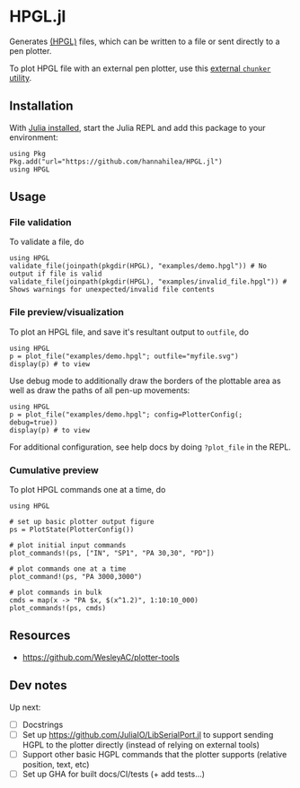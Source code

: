 # HPGL.jl

Generates [(HPGL)](https://en.wikipedia.org/wiki/HP-GL) files, which can be written to a file or sent directly to a pen plotter.

To plot HPGL file with an external pen plotter, use this [external `chunker` utility](https://github.com/WesleyAC/plotter-tools/tree/4a285e167421d2a917561413cda4e8724e860f5c/chunker). 

## Installation 
With [Julia installed](https://julialang.org/downloads/), start the Julia REPL and add this package to your environment:
```
using Pkg
Pkg.add("url="https://github.com/hannahilea/HPGL.jl")
using HPGL
```

## Usage

### File validation

To validate a file, do
```
using HPGL
validate_file(joinpath(pkgdir(HPGL), "examples/demo.hpgl")) # No output if file is valid
validate_file(joinpath(pkgdir(HPGL), "examples/invalid_file.hpgl")) # Shows warnings for unexpected/invalid file contents
```

### File preview/visualization

To plot an HPGL file, and save it's resultant output to `outfile`, do
```
using HPGL
p = plot_file("examples/demo.hpgl"; outfile="myfile.svg")
display(p) # to view
```

Use debug mode to additionally draw the borders of the plottable area as well as draw the paths of all pen-up movements: 
```
using HPGL
p = plot_file("examples/demo.hpgl"; config=PlotterConfig(; debug=true))
display(p) # to view
```
For additional configuration, see help docs by doing `?plot_file` in the REPL.

### Cumulative preview

To plot HPGL commands one at a time, do
```
using HPGL

# set up basic plotter output figure
ps = PlotState(PlotterConfig())

# plot initial input commands
plot_commands!(ps, ["IN", "SP1", "PA 30,30", "PD"])

# plot commands one at a time 
plot_command!(ps, "PA 3000,3000")

# plot commands in bulk
cmds = map(x -> "PA $x, $(x^1.2)", 1:10:10_000)
plot_commands!(ps, cmds)
```

## Resources
- https://github.com/WesleyAC/plotter-tools

## Dev notes
Up next:
- [ ] Docstrings
- [ ] Set up https://github.com/JuliaIO/LibSerialPort.jl to support sending HGPL to the plotter directly (instead of relying on external tools)
- [ ] Support other basic HGPL commands that the plotter supports (relative position, text, etc)
- [ ] Set up GHA for built docs/CI/tests (+ add tests...)
